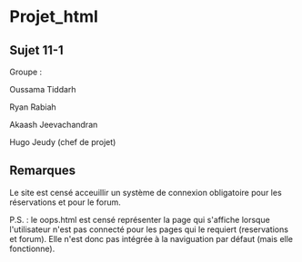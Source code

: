 # Projet_html


## Sujet 11-1 ##


Groupe :

Oussama Tiddarh

Ryan Rabiah

Akaash Jeevachandran

Hugo Jeudy (chef de projet)


## Remarques ##


Le site est censé acceuillir un système de connexion obligatoire pour les réservations et pour le forum.




P.S. : le oops.html est censé représenter la page qui s'affiche lorsque l'utilisateur n'est pas connecté pour les pages qui le requiert (reservations et forum). Elle n'est donc pas intégrée à la naviguation par défaut (mais elle fonctionne).
